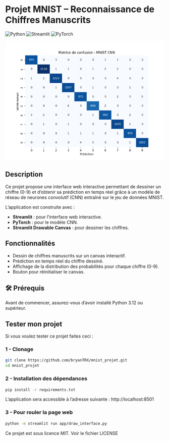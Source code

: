 # Projet MNIST – Reconnaissance de Chiffres Manuscrits
![Python](https://img.shields.io/badge/Python-3.12-blue)
![Streamlit](https://img.shields.io/badge/Streamlit-1.30-orange)
![PyTorch](https://img.shields.io/badge/PyTorch-2.1-red)

![Interface de dessin MNIST](https://github.com/bryanTRX/mnist_projet/raw/main/results.png)

## Description

Ce projet propose une interface web interactive permettant de dessiner un chiffre (0-9) et d’obtenir sa prédiction en temps réel grâce à un modèle de réseau de neurones convolutif (CNN) entraîné sur le jeu de données MNIST.

L’application est construite avec :

- **Streamlit** : pour l’interface web interactive.
- **PyTorch** : pour le modèle CNN.
- **Streamlit Drawable Canvas** : pour dessiner les chiffres.

## Fonctionnalités

- Dessin de chiffres manuscrits sur un canvas interactif.
- Prédiction en temps réel du chiffre dessiné.
- Affichage de la distribution des probabilités pour chaque chiffre (0-9).
- Bouton pour réinitialiser le canvas.

## 🛠️ Prérequis

Avant de commencer, assurez-vous d’avoir installé Python 3.12 ou supérieur.

## Tester mon projet

Si vous voulez tester ce projet faites ceci :

### 1 - Clonage

```bash
git clone https://github.com/bryanTRX/mnist_projet.git
cd mnist_projet
```

### 2 - Installation des dépendances

```bash
pip install -r requirements.txt
```

L’application sera accessible à l’adresse suivante : http://localhost:8501

### 3 - Pour rouler la page web

```bash
python -m streamlit run app/draw_interface.py
```

Ce projet est sous licence MIT. Voir le fichier LICENSE 
